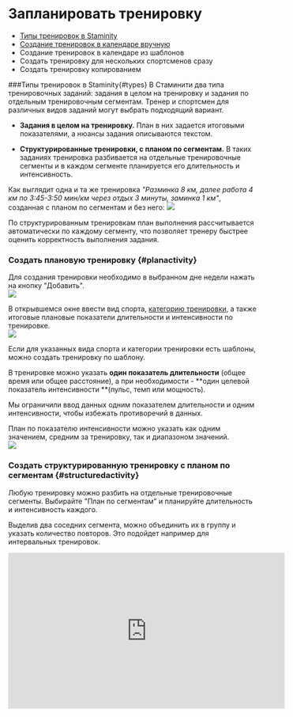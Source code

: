 # Запланировать тренировку

* [Типы тренировок в Staminity](#types)
* [Создание тренировок в календаре вручную](#planactivity)
* Создание тренировок в календаре из шаблонов
* Создать тренировку для нескольких спортсменов сразу
* Создать тренировку копированием 

###Типы тренировок в Staminity{#types}
В Стаминити два типа тренировочных заданий: задания в целом на тренировку и задания по отдельным тренировочным сегментам. Тренер и спортсмен для различных видов заданий могут выбрать подходящий вариант.

* **Задания в целом на тренировку.** План в них задается итоговыми показателями, а нюансы задания описываются текстом.

* **Структурированные тренировки, с планом по сегментам.** В таких заданиях тренировка разбивается на отдельные тренировочные сегменты и в каждом сегменте планируется его длительность и интенсивность.

Как выглядит одна и та же тренировка
 _"Разминка 8 км, далее работа 4 км по 3:45-3:50 мин/км через отдых 3 минуты, заминка 1 км"_, 
 созданная с планом по сегментам и без него:
![](http://content.staminity.com/assets/images/about/two-activity-type.png)


По структурированным тренировкам план выполнения рассчитывается автоматически по каждому сегменту, что позволяет тренеру быстрее оценить корректность выполнения задания.

### Создать плановую тренировку {#planactivity}

Для создания тренировки необходимо в выбранном дне недели нажать на кнопку "Добавить".  
![](http://content.staminity.com/assets/images/CreateActivity.gif)

В открывшемся окне ввести вид спорта, [категорию тренировки](/basics/activity-categories.md), а также итоговые плановые показатели длительности и интенсивности по тренировке.  
![](http://content.staminity.com/assets/images/CreatePlanActivity.png)

Если для указанных вида спорта и категории тренировки есть шаблоны, можно создать тренировку по шаблону.

В тренировке можно указать **один показатель длительности** \(общее время или общее расстояние\), а при необходимости - **один целевой показатель интенсивности **\(пульс, темп или мощность\).

Мы ограничили ввод данных одним показателем длительности и одним интенсивности, чтобы избежать противоречий в данных.

План по показателю интенсивности можно указать как одним значением, средним за тренировку, так и диапазоном значений.  
![](http://content.staminity.com/assets/images/IntensityFromTo.png)

### Создать структурированную тренировку с планом по сегментам {#structuredactivity}

Любую тренировку можно разбить на отдельные тренировочные сегменты. 
Выбирайте "План по сегментам" и планируйте длительность и интенсивность каждого.

Выделив два соседних сегмента, можно объединить их в группу и указать количество повторов. Это подойдет например для интервальных тренировок.

<iframe width="560" height="315" src="https://www.youtube.com/embed/LGEj_hVFpHs" frameborder="0" allowfullscreen></iframe>






